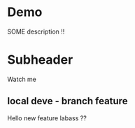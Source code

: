 # Demo

SOME description !!


# Subheader

Watch me 

## local deve - branch feature

Hello new feature labass ??
